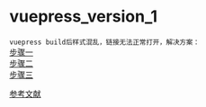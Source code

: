 # vuepress_version_1

`vuepress build后样式混乱，链接无法正常打开，解决方案：  `  
[步骤一](./解决问题/step1.png)  
[步骤二](./解决问题/step2.png)  
[步骤三](./解决问题/step3.png) 

[参考文献](https://blog.csdn.net/August_802/article/details/129295056)
